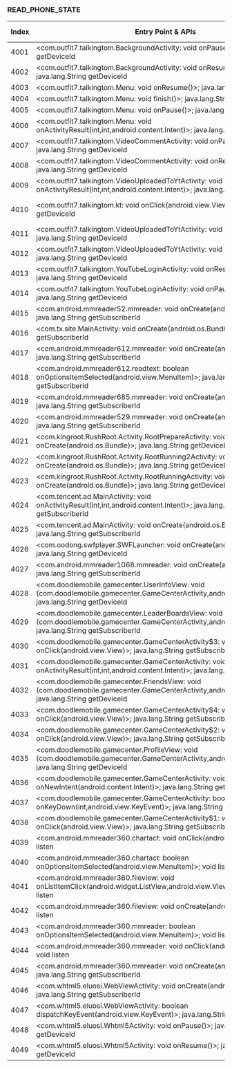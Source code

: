 ### READ_PHONE_STATE
| Index | Entry Point & APIs | Screen shot | Resource id | Label |
| ------------- | ------------- | ------------- |-------------|-------------|
| 4001 | <com.outfit7.talkingtom.BackgroundActivity: void onPause()>; java.lang.String getDeviceId | ![](D:\COSMOS\output\py\Drebin\VirusShare_Android_20130506\VirusShare_95a1c9dd23650e3bd3925855e4d7b7d7\com.outfit7.talkingtom.BackgroundActivity.png) |  | |
| 4002 | <com.outfit7.talkingtom.BackgroundActivity: void onResume()>; java.lang.String getDeviceId | ![](D:\COSMOS\output\py\Drebin\VirusShare_Android_20130506\VirusShare_95a1c9dd23650e3bd3925855e4d7b7d7\com.outfit7.talkingtom.BackgroundActivity.png) |  | |
| 4003 | <com.outfit7.talkingtom.Menu: void onResume()>; java.lang.String getDeviceId | ![](D:\COSMOS\output\py\Drebin\VirusShare_Android_20130506\VirusShare_95a1c9dd23650e3bd3925855e4d7b7d7\com.outfit7.talkingtom.Menu.png) |  | |
| 4004 | <com.outfit7.talkingtom.Menu: void finish()>; java.lang.String getDeviceId | ![](D:\COSMOS\output\py\Drebin\VirusShare_Android_20130506\VirusShare_95a1c9dd23650e3bd3925855e4d7b7d7\com.outfit7.talkingtom.Menu.png) |  | |
| 4005 | <com.outfit7.talkingtom.Menu: void onPause()>; java.lang.String getDeviceId | ![](D:\COSMOS\output\py\Drebin\VirusShare_Android_20130506\VirusShare_95a1c9dd23650e3bd3925855e4d7b7d7\com.outfit7.talkingtom.Menu.png) |  | |
| 4006 | <com.outfit7.talkingtom.Menu: void onActivityResult(int,int,android.content.Intent)>; java.lang.String getDeviceId | ![](D:\COSMOS\output\py\Drebin\VirusShare_Android_20130506\VirusShare_95a1c9dd23650e3bd3925855e4d7b7d7\com.outfit7.talkingtom.Menu.png) |  | |
| 4007 | <com.outfit7.talkingtom.VideoCommentActivity: void onPause()>; java.lang.String getDeviceId | ![](D:\COSMOS\output\py\Drebin\VirusShare_Android_20130506\VirusShare_95a1c9dd23650e3bd3925855e4d7b7d7\com.outfit7.talkingtom.VideoCommentActivity.png) |  | |
| 4008 | <com.outfit7.talkingtom.VideoCommentActivity: void onResume()>; java.lang.String getDeviceId | ![](D:\COSMOS\output\py\Drebin\VirusShare_Android_20130506\VirusShare_95a1c9dd23650e3bd3925855e4d7b7d7\com.outfit7.talkingtom.VideoCommentActivity.png) |  | |
| 4009 | <com.outfit7.talkingtom.VideoUploadedToYtActivity: void onActivityResult(int,int,android.content.Intent)>; java.lang.String getDeviceId | ![](D:\COSMOS\output\py\Drebin\VirusShare_Android_20130506\VirusShare_95a1c9dd23650e3bd3925855e4d7b7d7\com.outfit7.talkingtom.VideoUploadedToYtActivity.png) |  | |
| 4010 | <com.outfit7.talkingtom.kt: void onClick(android.view.View)>; java.lang.String getDeviceId | ![](D:\COSMOS\output\py\Drebin\VirusShare_Android_20130506\VirusShare_95a1c9dd23650e3bd3925855e4d7b7d7\com.outfit7.talkingtom.VideoUploadedToYtActivity.png) | {'2131361944': <sensitive_component.SensitiveComponent.SensitiveView object at 0x000001C6AD5C82E8>} | |
| 4011 | <com.outfit7.talkingtom.VideoUploadedToYtActivity: void onResume()>; java.lang.String getDeviceId | ![](D:\COSMOS\output\py\Drebin\VirusShare_Android_20130506\VirusShare_95a1c9dd23650e3bd3925855e4d7b7d7\com.outfit7.talkingtom.VideoUploadedToYtActivity.png) |  | |
| 4012 | <com.outfit7.talkingtom.VideoUploadedToYtActivity: void onPause()>; java.lang.String getDeviceId | ![](D:\COSMOS\output\py\Drebin\VirusShare_Android_20130506\VirusShare_95a1c9dd23650e3bd3925855e4d7b7d7\com.outfit7.talkingtom.VideoUploadedToYtActivity.png) |  | |
| 4013 | <com.outfit7.talkingtom.YouTubeLoginActivity: void onResume()>; java.lang.String getDeviceId | ![](D:\COSMOS\output\py\Drebin\VirusShare_Android_20130506\VirusShare_95a1c9dd23650e3bd3925855e4d7b7d7\com.outfit7.talkingtom.YouTubeLoginActivity.png) |  | |
| 4014 | <com.outfit7.talkingtom.YouTubeLoginActivity: void onPause()>; java.lang.String getDeviceId | ![](D:\COSMOS\output\py\Drebin\VirusShare_Android_20130506\VirusShare_95a1c9dd23650e3bd3925855e4d7b7d7\com.outfit7.talkingtom.YouTubeLoginActivity.png) |  | |
| 4015 | <com.android.mmreader52.mmreader: void onCreate(android.os.Bundle)>; java.lang.String getSubscriberId | ![](D:\COSMOS\output\py\Drebin\VirusShare_Android_20130506\VirusShare_95bb8a97baecf105a1c2250492990973\com.android.mmreader52.mmreader.png) |  | |
| 4016 | <com.tx.site.MainActivity: void onCreate(android.os.Bundle)>; java.lang.String getSubscriberId | ![](D:\COSMOS\output\py\Drebin\VirusShare_Android_20130506\VirusShare_95c58c487486ffb5d242c99e75901c6a\com.tx.site.MainActivity.png) |  | |
| 4017 | <com.android.mmreader612.mmreader: void onCreate(android.os.Bundle)>; java.lang.String getSubscriberId | ![](D:\COSMOS\output\py\Drebin\VirusShare_Android_20130506\VirusShare_966f46195b560a305226ed82fce8696d\com.android.mmreader612.mmreader.png) |  | |
| 4018 | <com.android.mmreader612.readtext: boolean onOptionsItemSelected(android.view.MenuItem)>; java.lang.String getSubscriberId | ![](D:\COSMOS\output\py\Drebin\VirusShare_Android_20130506\VirusShare_966f46195b560a305226ed82fce8696d\com.android.mmreader612.readtext.png) |  | |
| 4019 | <com.android.mmreader685.mmreader: void onCreate(android.os.Bundle)>; java.lang.String getSubscriberId | ![](D:\COSMOS\output\py\Drebin\VirusShare_Android_20130506\VirusShare_967898ec71767d0f7a927d01a2e6504a\com.android.mmreader685.mmreader.png) |  | |
| 4020 | <com.android.mmreader529.mmreader: void onCreate(android.os.Bundle)>; java.lang.String getSubscriberId | ![](D:\COSMOS\output\py\Drebin\VirusShare_Android_20130506\VirusShare_dcf3a0453c681d0cf94ec3f0198dba7d\com.android.mmreader529.mmreader.png) |  | |
| 4021 | <com.kingroot.RushRoot.Activity.RootPrepareActivity: void onCreate(android.os.Bundle)>; java.lang.String getDeviceId | ![](D:\COSMOS\output\py\Drebin\VirusShare_Android_20130506\VirusShare_96f146cae79b5ae8926a1067ac4a913d\com.kingroot.RushRoot.Activity.RootPrepareActivity.png) |  | |
| 4022 | <com.kingroot.RushRoot.Activity.RootRunning2Activity: void onCreate(android.os.Bundle)>; java.lang.String getDeviceId | ![](D:\COSMOS\output\py\Drebin\VirusShare_Android_20130506\VirusShare_96f146cae79b5ae8926a1067ac4a913d\com.kingroot.RushRoot.Activity.RootRunning2Activity.png) |  | |
| 4023 | <com.kingroot.RushRoot.Activity.RootRunningActivity: void onCreate(android.os.Bundle)>; java.lang.String getDeviceId | ![](D:\COSMOS\output\py\Drebin\VirusShare_Android_20130506\VirusShare_96f146cae79b5ae8926a1067ac4a913d\com.kingroot.RushRoot.Activity.RootRunningActivity.png) |  | |
| 4024 | <com.tencent.ad.MainActivity: void onActivityResult(int,int,android.content.Intent)>; java.lang.String getSubscriberId | ![](D:\COSMOS\output\py\Drebin\VirusShare_Android_20130506\VirusShare_fdc770a89014a894efa22bb569c4e822\com.tencent.ad.MainActivity.png) |  | |
| 4025 | <com.tencent.ad.MainActivity: void onCreate(android.os.Bundle)>; java.lang.String getSubscriberId | ![](D:\COSMOS\output\py\Drebin\VirusShare_Android_20130506\VirusShare_fdc770a89014a894efa22bb569c4e822\com.tencent.ad.MainActivity.png) |  | |
| 4026 | <com.oodong.swfplayer.SWFLauncher: void onCreate(android.os.Bundle)>; java.lang.String getDeviceId | ![](D:\COSMOS\output\py\Drebin\VirusShare_Android_20130506\VirusShare_9716df1d3b67c775b4ae8c57e55585d7\com.oodong.swfplayer.SWFLauncher.png) |  | |
| 4027 | <com.android.mmreader1068.mmreader: void onCreate(android.os.Bundle)>; java.lang.String getSubscriberId | ![](D:\COSMOS\output\py\Drebin\VirusShare_Android_20130506\VirusShare_cb5cfc328c294baf24202d9e9dba4f31\com.android.mmreader1068.mmreader.png) |  | |
| 4028 | <com.doodlemobile.gamecenter.UserInfoView: void <init>(com.doodlemobile.gamecenter.GameCenterActivity,android.util.AttributeSet)>; java.lang.String getDeviceId | ![](D:\COSMOS\output\py\Drebin\VirusShare_Android_20130506\VirusShare_978dfcda5a5a452c054872890977717c\com.doodlemobile.gamecenter.GameCenterActivity.png) |  | |
| 4029 | <com.doodlemobile.gamecenter.LeaderBoardsView: void <init>(com.doodlemobile.gamecenter.GameCenterActivity,android.util.AttributeSet)>; java.lang.String getSubscriberId | ![](D:\COSMOS\output\py\Drebin\VirusShare_Android_20130506\VirusShare_978dfcda5a5a452c054872890977717c\com.doodlemobile.gamecenter.GameCenterActivity.png) |  | |
| 4030 | <com.doodlemobile.gamecenter.GameCenterActivity$3: void onClick(android.view.View)>; java.lang.String getSubscriberId | ![](D:\COSMOS\output\py\Drebin\VirusShare_Android_20130506\VirusShare_978dfcda5a5a452c054872890977717c\com.doodlemobile.gamecenter.GameCenterActivity.png) |  | |
| 4031 | <com.doodlemobile.gamecenter.GameCenterActivity: void onActivityResult(int,int,android.content.Intent)>; java.lang.String getDeviceId | ![](D:\COSMOS\output\py\Drebin\VirusShare_Android_20130506\VirusShare_978dfcda5a5a452c054872890977717c\com.doodlemobile.gamecenter.GameCenterActivity.png) |  | |
| 4032 | <com.doodlemobile.gamecenter.FriendsView: void <init>(com.doodlemobile.gamecenter.GameCenterActivity,android.util.AttributeSet)>; java.lang.String getDeviceId | ![](D:\COSMOS\output\py\Drebin\VirusShare_Android_20130506\VirusShare_978dfcda5a5a452c054872890977717c\com.doodlemobile.gamecenter.GameCenterActivity.png) |  | |
| 4033 | <com.doodlemobile.gamecenter.GameCenterActivity$4: void onClick(android.view.View)>; java.lang.String getSubscriberId | ![](D:\COSMOS\output\py\Drebin\VirusShare_Android_20130506\VirusShare_978dfcda5a5a452c054872890977717c\com.doodlemobile.gamecenter.GameCenterActivity.png) |  | |
| 4034 | <com.doodlemobile.gamecenter.GameCenterActivity$2: void onClick(android.view.View)>; java.lang.String getSubscriberId | ![](D:\COSMOS\output\py\Drebin\VirusShare_Android_20130506\VirusShare_978dfcda5a5a452c054872890977717c\com.doodlemobile.gamecenter.GameCenterActivity.png) |  | |
| 4035 | <com.doodlemobile.gamecenter.ProfileView: void <init>(com.doodlemobile.gamecenter.GameCenterActivity,android.util.AttributeSet)>; java.lang.String getDeviceId | ![](D:\COSMOS\output\py\Drebin\VirusShare_Android_20130506\VirusShare_978dfcda5a5a452c054872890977717c\com.doodlemobile.gamecenter.GameCenterActivity.png) |  | |
| 4036 | <com.doodlemobile.gamecenter.GameCenterActivity: void onNewIntent(android.content.Intent)>; java.lang.String getSubscriberId | ![](D:\COSMOS\output\py\Drebin\VirusShare_Android_20130506\VirusShare_978dfcda5a5a452c054872890977717c\com.doodlemobile.gamecenter.GameCenterActivity.png) |  | |
| 4037 | <com.doodlemobile.gamecenter.GameCenterActivity: boolean onKeyDown(int,android.view.KeyEvent)>; java.lang.String getSubscriberId | ![](D:\COSMOS\output\py\Drebin\VirusShare_Android_20130506\VirusShare_978dfcda5a5a452c054872890977717c\com.doodlemobile.gamecenter.GameCenterActivity.png) |  | |
| 4038 | <com.doodlemobile.gamecenter.GameCenterActivity$1: void onClick(android.view.View)>; java.lang.String getSubscriberId | ![](D:\COSMOS\output\py\Drebin\VirusShare_Android_20130506\VirusShare_978dfcda5a5a452c054872890977717c\com.doodlemobile.gamecenter.GameCenterActivity.png) |  | |
| 4039 | <com.android.mmreader360.chartact: void onClick(android.view.View)>; void listen | ![](D:\COSMOS\output\py\Drebin\VirusShare_Android_20130506\VirusShare_d71fd6ace7b4011b2b9fb1eb4b935e6c\com.android.mmreader360.chartact.png) |  | |
| 4040 | <com.android.mmreader360.chartact: boolean onOptionsItemSelected(android.view.MenuItem)>; void listen | ![](D:\COSMOS\output\py\Drebin\VirusShare_Android_20130506\VirusShare_d71fd6ace7b4011b2b9fb1eb4b935e6c\com.android.mmreader360.chartact.png) |  | |
| 4041 | <com.android.mmreader360.fileview: void onListItemClick(android.widget.ListView,android.view.View,int,long)>; void listen | ![](D:\COSMOS\output\py\Drebin\VirusShare_Android_20130506\VirusShare_9793b4fa10d511d73b82af5f2226de2d\com.android.mmreader360.fileview.png) |  | |
| 4042 | <com.android.mmreader360.fileview: void onCreate(android.os.Bundle)>; void listen | ![](D:\COSMOS\output\py\Drebin\VirusShare_Android_20130506\VirusShare_9793b4fa10d511d73b82af5f2226de2d\com.android.mmreader360.fileview.png) |  | |
| 4043 | <com.android.mmreader360.mmreader: boolean onOptionsItemSelected(android.view.MenuItem)>; void listen | ![](D:\COSMOS\output\py\Drebin\VirusShare_Android_20130506\VirusShare_d71fd6ace7b4011b2b9fb1eb4b935e6c\com.android.mmreader360.mmreader.png) |  | |
| 4044 | <com.android.mmreader360.mmreader: void onClick(android.view.View)>; void listen | ![](D:\COSMOS\output\py\Drebin\VirusShare_Android_20130506\VirusShare_d71fd6ace7b4011b2b9fb1eb4b935e6c\com.android.mmreader360.mmreader.png) |  | |
| 4045 | <com.android.mmreader360.mmreader: void onCreate(android.os.Bundle)>; java.lang.String getSubscriberId | ![](D:\COSMOS\output\py\Drebin\VirusShare_Android_20130506\VirusShare_d71fd6ace7b4011b2b9fb1eb4b935e6c\com.android.mmreader360.mmreader.png) |  | |
| 4046 | <com.whtml5.eluosi.WebViewActivity: void onCreate(android.os.Bundle)>; java.lang.String getSubscriberId | ![](D:\COSMOS\output\py\Drebin\VirusShare_Android_20130506\VirusShare_97a6471a7ad6e63d519a33779bc5a2d9\com.whtml5.eluosi.WebViewActivity.png) |  | |
| 4047 | <com.whtml5.eluosi.WebViewActivity: boolean dispatchKeyEvent(android.view.KeyEvent)>; java.lang.String getSubscriberId | ![](D:\COSMOS\output\py\Drebin\VirusShare_Android_20130506\VirusShare_97a6471a7ad6e63d519a33779bc5a2d9\com.whtml5.eluosi.WebViewActivity.png) |  | |
| 4048 | <com.whtml5.eluosi.Whtml5Activity: void onPause()>; java.lang.String getDeviceId | ![](D:\COSMOS\output\py\Drebin\VirusShare_Android_20130506\VirusShare_97a6471a7ad6e63d519a33779bc5a2d9\com.whtml5.eluosi.Whtml5Activity.png) |  | |
| 4049 | <com.whtml5.eluosi.Whtml5Activity: void onResume()>; java.lang.String getDeviceId | ![](D:\COSMOS\output\py\Drebin\VirusShare_Android_20130506\VirusShare_97a6471a7ad6e63d519a33779bc5a2d9\com.whtml5.eluosi.Whtml5Activity.png) |  | |
